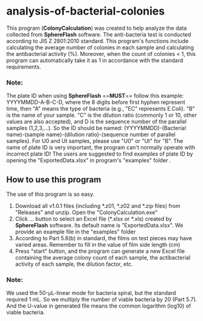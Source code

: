 # analysis-of-bacterial-colonies

This program (**ColonyCalculation**) was created to help analyze the data collected from **SphereFlash** software. 
The anti-bacteria test is conducted according to JIS Z 2801:2010 standard.
This program's functions include calculating the average number of colonies in each sample and calculating the antibacterial activity (%). Moreover, when the count of colonies < 1, this program can automatically take it as 1 in accordance with the standard requirements.

### Note: 
The plate ID when using **SphereFlash** ==**MUST**== follow this example: YYYYMMDD-A-B-C-D, where the 8 digits before first hyphen represent time, then "A" means the type of bacteria (e.g., "EC" represents E.Coli). "B" is the name of your sample. "C" is the dilution ratio (commonly 1 or 10, other values are also accepted), and D is the sequence number of the parallel samples (1,2,3,...). So the ID should be named: (YYYYMMDD)-(Bacterial name)-(sample name)-(dilution ratio)-(sequence number of parallel samples). For U0 and Ut samples, please use "U0" or "Ut" for "B". The name of plate ID is very important, the program can't normally operate with incorrect plate ID! The users are suggested to find examples of plate ID  by opening the "ExportedData.xlsx" in program's "examples" folder . 



## How to use this program
The use of this program is so easy.
1. Download all v1.0.1 files (including *.z01, *.z02 and *.zip files) from "Releases" and unzip. Open the "ColonyCalculation.exe"
2. Click ... button to select an Excel file (*.xlsx or *.xls) created by **SphereFlash** software. Its default name is "ExportedData.xlsx". We provide an example file in the "examples" folder
3. According to Part 5.6(b) in standard, the films on test pieces may have varied areas. Remember to fill in the value of film side length (cm)
4. Press "start" button, and the program can generate a new Excel file containing the average colony count of each sample, the actibacterial activity of each sample, the dilution factor, etc.

### Note: 
We used the 50-μL-linear mode for bacteria spiral, but the standard required 1 mL. So we multiply the number of viable bacteria by 20 (Part 5.7). And the U-value in generated file means the common logarithm (log10) of viable bacteria.
